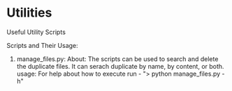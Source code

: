 # Utilities
Useful Utility Scripts

Scripts and Their Usage:
1. manage_files.py: 
    About: The scripts can be used to search and delete the duplicate files. It can serach duplicate by name, by content, or both.
    usage: For help about how to execute run - "> python manage_files.py -h"

